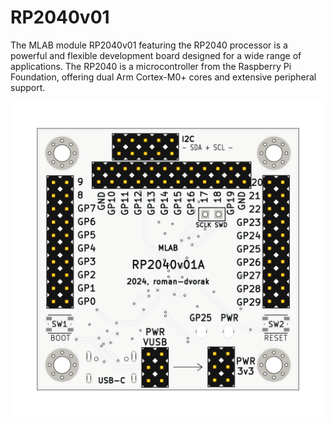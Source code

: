# RP2040v01

The MLAB module RP2040v01 featuring the RP2040 processor is a powerful and flexible development board designed for a wide range of applications. The RP2040 is a microcontroller from the Raspberry Pi Foundation, offering dual Arm Cortex-M0+ cores and extensive peripheral support.


![](doc/gen/img/RP2040v01-top.png)

